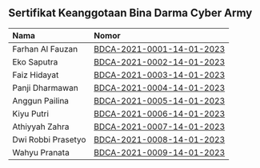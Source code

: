 ## Sertifikat Keanggotaan Bina Darma Cyber Army

| Nama | Nomor     |             
| :-------- | :------- | 
| Farhan Al Fauzan | [BDCA-2021-0001-14-01-2023](https://cloud.sriwijayacyber.com/drive/s/Ex3DjcJGgjuDYxRTGkzNgiAVyES9Ff) |
| Eko Saputra | [BDCA-2021-0002-14-01-2023](https://cloud.sriwijayacyber.com/drive/s/G6wlJFElkbt87NjuAk9kndaMPmuUMD) |
| Faiz Hidayat | [BDCA-2021-0003-14-01-2023](https://cloud.sriwijayacyber.com/drive/s/HZVOFKWW17fJLhi4kRriZoZRtrMQxV) 
| Panji Dharmawan | [BDCA-2021-0004-14-01-2023](https://drive.google.com/file/d/1dmBSRrDBPaT9i-XWSpVmThy57BoYECoS/view?usp=sharing)
| Anggun Pailina | [BDCA-2021-0005-14-01-2023](https://drive.google.com/file/d/18h6vn5W9gTLxK4Ro1i7bH66GW5c9x9Dv/view?usp=sharing)
| Kiyu Putri | [BDCA-2021-0006-14-01-2023](https://drive.google.com/file/d/1j4oV-YwYOza2FdcAgbEu8JzKTwLZLmXI/view?usp=sharing)
| Athiyyah Zahra | [BDCA-2021-0007-14-01-2023](https://drive.google.com/file/d/1UawAf3EJfjDBqbetG7mqlJxnC_3AzvSZ/view?usp=sharing)
| Dwi Robbi Prasetyo | [BDCA-2021-0008-14-01-2023](https://drive.google.com/file/d/1CrB53MxP_u3q7dUNtLHx_t7cWHSrtdbE/view?usp=sharing)
| Wahyu Pranata | [BDCA-2021-0009-14-01-2023](https://drive.google.com/file/d/1k0oeEyALhiiaq0F9k3DWYRYTm6VJQP-c/view?usp=sharing)
